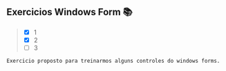 ## Exercicios Windows Form :books:

> - [x] 1 
> - [x] 2
> - [ ] 3

```
Exercicio proposto para treinarmos alguns controles do windows forms.
```
